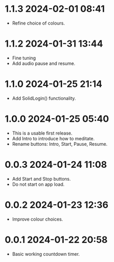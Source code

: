 # 1.1.3 2024-02-01 08:41

+ Refine choice of colours.

# 1.1.2 2024-01-31 13:44

+ Fine tuning
+ Add audio pause and resume.

# 1.1.0 2024-01-25 21:14

+ Add SolidLogin() functionality.

# 1.0.0 2024-01-25 05:40

+ This is a usable first release.
+ Add Intro to introduce how to meditate.
+ Rename buttons: Intro, Start, Pause, Resume.

# 0.0.3 2024-01-24 11:08

+ Add Start and Stop buttons.
+ Do not start on app load.

# 0.0.2 2024-01-23 12:36

+ Improve colour choices.

# 0.0.1 2024-01-22 20:58

+ Basic working countdown timer.
